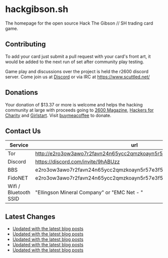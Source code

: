 # hackgibson.sh
The homepage for the open source Hack The Gibson // SH trading card game.


## Contributing

To add your card just submit a pull request with your card's front art, it would be added to the next run of set after community play testing.

Game play and discussions over the project is held the r2600 discord server. Come join us at [Discord](https://discord.com/invite/9hABUzz) or via IRC at https://www.scuttled.net/


## Donations

Your donation of $13.37 or more is welcome and helps the hacking community at large with proceeds going to [2600 Magazine](https://2600.com/), [Hackers for Charity](https://hackersforcharity.org) and [Girlstart](https://girlstart.org).  Visit [buymeacoffee](https://www.buymeacoffee.com/hackgibson.sh) to donate.


## Contact Us

Service | url
-|-
Tor | http://e2ro3ow3awo7r2favn24n65ycc2qmzkoayn5r57e3f56nvjwdcgg32ad.onion
Discord | https://discord.com/invite/9hABUzz
BBS | e2ro3ow3awo7r2favn24n65ycc2qmzkoayn5r57e3f56nvjwdcgg32ad.onion:23
FidoNET | e2ro3ow3awo7r2favn24n65ycc2qmzkoayn5r57e3f56nvjwdcgg32ad.onion:24554
Wifi / Bluetooth SSID | "Ellingson Mineral Company" or "EMC Net - <fidonet address>"

## Latest Changes
<!-- BLOG-POST-LIST:START -->
- [Updated with the latest blog posts](https://github.com/DFW2600/hackgibson.sh/commit/2a56ccaf68a6d6a8005c5fbcf4deeb9247f10776)
- [Updated with the latest blog posts](https://github.com/DFW2600/hackgibson.sh/commit/5c6b60393e39178b5e24c499c6b5b3bb577b0399)
- [Updated with the latest blog posts](https://github.com/DFW2600/hackgibson.sh/commit/3a463900aea0a0b23aa738d3de4017a667f80610)
- [Updated with the latest blog posts](https://github.com/DFW2600/hackgibson.sh/commit/80c9ed245a06da24764b7af050241a76f48c02b8)
- [Updated with the latest blog posts](https://github.com/DFW2600/hackgibson.sh/commit/4053688733788c6a9471ea7e0c7a3e074135e155)
<!-- BLOG-POST-LIST:END -->
